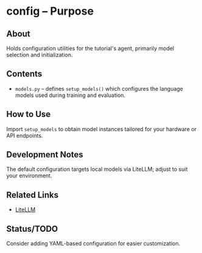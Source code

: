 # config – Purpose

## About
Holds configuration utilities for the tutorial's agent, primarily model selection and initialization.

## Contents
- `models.py` – defines `setup_models()` which configures the language models used during training and evaluation.

## How to Use
Import `setup_models` to obtain model instances tailored for your hardware or API endpoints.

## Development Notes
The default configuration targets local models via LiteLLM; adjust to suit your environment.

## Related Links
- [LiteLLM](https://github.com/BerriAI/litellm)

## Status/TODO
Consider adding YAML-based configuration for easier customization.
